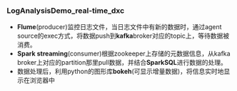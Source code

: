 ### LogAnalysisDemo_real-time_dxc
- **Flume**(producer)监控日志文件，当日志文件中有新的数据时，通过agent source的exec方式，将数据push到**kafka**broker对应的topic上，等待数据被消费。
- **Spark streaming**(consumer)根据zookeeper上存储的元数据信息，从kafka broker上对应的partition那里pull数据，并结合**SparkSQL**进行数据的处理。
- 数据处理后，利用python的图形库**bokeh**(可显示增量数据)，将信息实时地显示在浏览器中
